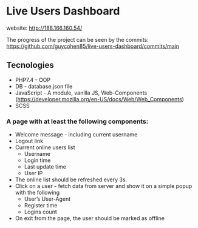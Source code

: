 # Live Users Dashboard

website:
http://188.166.160.54/

The progress of the project can be seen by the commits: 
https://github.com/guycohen85/live-users-dashboard/commits/main

## Tecnologies
- PHP7.4 - OOP
- DB - database.json file
- JavaScript - A module, vanilla JS, Web-Components (https://developer.mozilla.org/en-US/docs/Web/Web_Components)
- SCSS

### A page with at least the following components:
- Welcome message - including current username
- Logout link
- Current online users list
    - Username
    - Login time
    - Last update time
    - User IP
- The online list should be refreshed every 3s.
- Click on a user - fetch data from server and show it on a simple popup with the following
    - User’s User-Agent
    - Register time
    - Logins count
- On exit from the page, the user should be marked as offline

